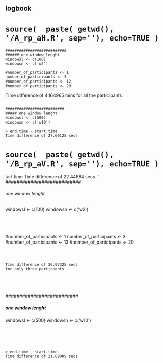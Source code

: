 logbook
---




# `source(  paste( getwd(), '/A_rp_aH.R', sep=''), echo=TRUE )`

```
###########################
###### one window lenght
windowsl <- c(100)
windowsn <- c('w2')
```



```
#number_of_participants <- 1
number_of_participants <- 3
#number_of_participants <- 12
#number_of_participants <- 20
```

Time difference of 4.164965 mins
for all the participants




```

##########################
##### one window lenght
windowsl <- c(500)
windowsn <- c('w10')
```

```
> end.time - start.time
Time difference of 27.60125 secs
```











# `source(  paste( getwd(), '/B_rp_aV.R', sep=''), echo=TRUE )`

tart.time
Time difference of 22.44884 secs
``
###########################
###### one window lenght
windowsl <- c(100)
windowsn <- c('w2')
```




```
#number_of_participants <- 1
number_of_participants <- 3
#number_of_participants <- 12
#number_of_participants <- 20
```



Time difference of 36.97325 secs
for only three particpants





```
##########################
##### one window lenght
windowsl <- c(500)
windowsn <- c('w10')
```





> end.time - start.time
Time difference of 21.89009 secs



